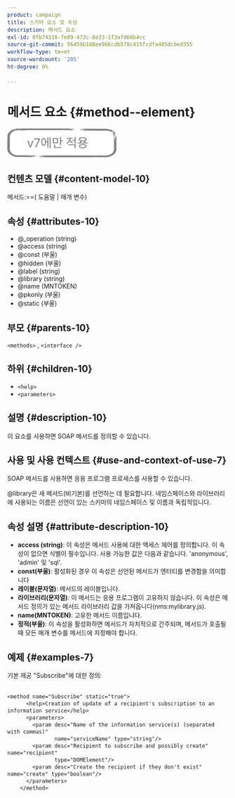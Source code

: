 ```yaml
---
product: campaign
title: 스키마 요소 및 속성
description: 메서드 요소
exl-id: 0fb74318-fe09-473c-8e33-1f3afd66b4cc
source-git-commit: 56459b188ee966cdb578c415fcdfa485dcbed355
workflow-type: tm+mt
source-wordcount: '205'
ht-degree: 0%

---
```


# 메서드 요소 {#method--element}

![](../../../assets/v7-only.svg)

## 컨텐츠 모델 {#content-model-10}

메서드:==( 도움말 | 매개 변수)

## 속성 {#attributes-10}

* @_operation (string)
* @access (string)
* @const (부울)
* @hidden (부울)
* @label (string)
* @library (string)
* @name (MNTOKEN)
* @pkonly (부울)
* @static (부울)

## 부모 {#parents-10}

`<methods>`  ,  `<interface />`

## 하위 {#children-10}

* `<help>`
* `<parameters>`

## 설명 {#description-10}

이 요소를 사용하면 SOAP 메서드를 정의할 수 있습니다.

## 사용 및 사용 컨텍스트 {#use-and-context-of-use-7}

SOAP 메서드를 사용하면 응용 프로그램 프로세스를 사용할 수 있습니다.

@library은 새 메서드(비기본)를 선언하는 데 필요합니다. 네임스페이스와 라이브러리에 사용되는 이름은 선언이 있는 스키마의 네임스페이스 및 이름과 독립적입니다.

## 속성 설명 {#attribute-description-10}

* **access (string)**: 이 속성은 메서드 사용에 대한 액세스 제어를 정의합니다. 이 속성이 없으면 식별이 필수입니다. 사용 가능한 값은 다음과 같습니다. &#39;anonymous&#39;, &#39;admin&#39; 및 &#39;sql&#39;.
* **const(부울)**: 활성화된 경우 이 속성은 선언된 메서드가 엔터티를 변경함을 의미합니다
* **레이블(문자열)**: 메서드의 레이블입니다.
* **라이브러리(문자열)**: 이 메서드는 응용 프로그램이 고유하지 않습니다. 이 속성은 메서드 정의가 있는 메서드 라이브러리 값을 가져옵니다(nms:mylibrary.js).
* **name(MNTOKEN)**: 고유한 메서드 이름입니다.
* **정적(부울)**: 이 속성을 활성화하면 메서드가 자치적으로 간주되며, 메서드가 호출될 때 모든 매개 변수를 메서드에 지정해야 합니다.

## 예제 {#examples-7}

기본 제공 &quot;Subscribe&quot;에 대한 정의:

```
 
<method name="Subscribe" static="true">
      <help>Creation of update of a recipient's subscription to an information service</help>
      <parameters>
        <param desc="Name of the information service(s) (separated with commas)"
               name="serviceName" type="string"/>
        <param desc="Recipient to subscribe and possibly create" name="recipient"
               type="DOMElement"/>
        <param desc="Create the recipient if they don't exist" name="create" type="boolean"/>
      </parameters>     
    </method>
```
